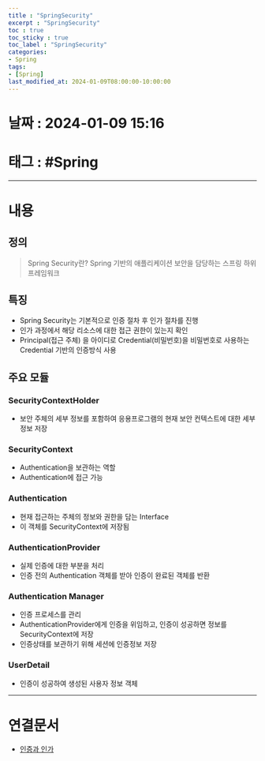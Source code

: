 ```yaml
---
title : "SpringSecurity"
excerpt : "SpringSecurity"
toc : true
toc_sticky : true
toc_label : "SpringSecurity"
categories:
- Spring
tags:
- [Spring]
last_modified_at: 2024-01-09T08:00:00-10:00:00
---
```


# 날짜 : 2024-01-09 15:16

# 태그 : #Spring
---

# 내용

##  정의
> Spring Security란?
> Spring 기반의 애플리케이션 보안을 담당하는 스프링 하위 프레임워크

## 특징
- Spring Security는 기본적으로 인증 절차 후 인가 절차를 진행
- 인가 과정에서 해당 리소스에 대한 접근 권한이 있는지 확인
- Principal(접근 주체) 을 아이디로 Credential(비밀번호)을 비밀번호로 사용하는 Credential 기반의 인증방식 사용

## 주요 모듈

### SecurityContextHolder
- 보안 주체의 세부 정보를 포함하여 응용프로그램의 현재 보안 컨텍스트에 대한 세부 정보 저장

### SecurityContext
- Authentication을 보관하는 역할
- Authentication에 접근 가능

### Authentication
- 현재 접근하는 주체의 정보와 권한을 담는 Interface
- 이 객체를 SecurityContext에 저장됨

### AuthenticationProvider
- 실제 인증에 대한 부분을 처리
- 인증 전의 Authentication 객체를 받아 인증이 완료된 객체를 반환

### Authentication Manager
- 인증 프로세스를 관리
- AuthenticationProvider에게 인증을 위임하고, 인증이 성공하면 정보를 SecurityContext에 저장
- 인증상태를 보관하기 위해 세션에 인증정보 저장

### UserDetail
- 인증이 성공하여 생성된 사용자 정보 객체

---

# 연결문서
- [인증과 인가](../../servercommon/servercommon-인증과-인가)